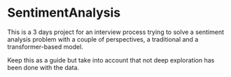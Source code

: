 # SentimentAnalysis
This is a 3 days project for an interview process trying to solve a sentiment analysis problem with a couple of perspectives, a traditional and a transformer-based model.

Keep this as a guide but take into account that not deep exploration has been done with the data.
